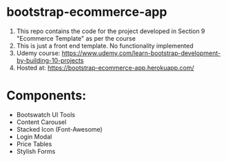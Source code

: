 # bootstrap-ecommerce-app

1. This repo contains the code for the project developed in Section 9 "Ecommerce Template" as per the course
2. This is just a front end template. No functionality implemented
3. Udemy course: https://www.udemy.com/learn-bootstrap-development-by-building-10-projects
4. Hosted at: https://bootstrap-ecommerce-app.herokuapp.com/

# Components:
* Bootswatch UI Tools
* Content Carousel
* Stacked Icon (Font-Awesome)
* Login Modal
* Price Tables
* Stylish Forms
